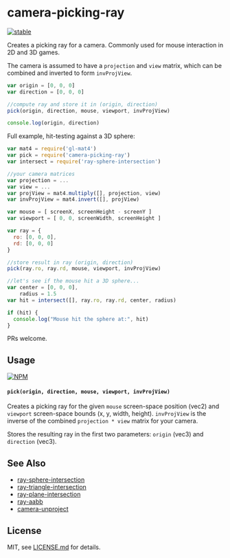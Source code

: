# camera-picking-ray

[![stable](http://badges.github.io/stability-badges/dist/stable.svg)](http://github.com/badges/stability-badges)

Creates a picking ray for a camera. Commonly used for mouse interaction in 2D and 3D games.

The camera is assumed to have a `projection` and `view` matrix, which can be combined and inverted to form `invProjView`. 

```js
var origin = [0, 0, 0]
var direction = [0, 0, 0]

//compute ray and store it in (origin, direction)
pick(origin, direction, mouse, viewport, invProjView)

console.log(origin, direction)
```

Full example, hit-testing against a 3D sphere:

```js
var mat4 = require('gl-mat4')
var pick = require('camera-picking-ray')
var intersect = require('ray-sphere-intersection')

//your camera matrices
var projection = ...
var view = ...
var projView = mat4.multiply([], projection, view)
var invProjView = mat4.invert([], projView)

var mouse = [ screenX, screenHeight - screenY ]
var viewport = [ 0, 0, screenWidth, screenHeight ]

var ray = {
  ro: [0, 0, 0],
  rd: [0, 0, 0]
}

//store result in ray (origin, direction)
pick(ray.ro, ray.rd, mouse, viewport, invProjView)

//let's see if the mouse hit a 3D sphere...
var center = [0, 0, 0],
    radius = 1.5
var hit = intersect([], ray.ro, ray.rd, center, radius)

if (hit) {
  console.log("Mouse hit the sphere at:", hit)
}
```

PRs welcome.

## Usage

[![NPM](https://nodei.co/npm/camera-picking-ray.png)](https://www.npmjs.com/package/camera-picking-ray)

#### `pick(origin, direction, mouse, viewport, invProjView)`

Creates a picking ray for the given `mouse` screen-space position (vec2) and `viewport` screen-space bounds (x, y, width, height). `invProjView` is the inverse of the combined `projection * view` matrix for your camera.

Stores the resulting ray in the first two parameters: `origin` (vec3) and `direction` (vec3).

## See Also

- [ray-sphere-intersection](https://www.npmjs.com/package/ray-sphere-intersection)
- [ray-triangle-intersection](https://www.npmjs.com/package/ray-triangle-intersection)
- [ray-plane-intersection](https://www.npmjs.com/package/ray-plane-intersection)
- [ray-aabb](https://www.npmjs.com/package/ray-aabb)
- [camera-unproject](https://www.npmjs.com/package/camera-unproject)

## License

MIT, see [LICENSE.md](http://github.com/Jam3/camera-picking-ray/blob/master/LICENSE.md) for details.
